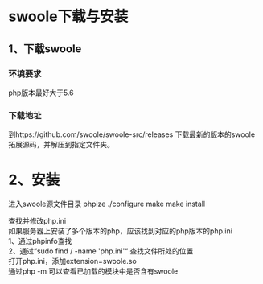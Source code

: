 # swoole下载与安装
## 1、下载swoole
### 环境要求
php版本最好大于5.6
### 下载地址
到https://github.com/swoole/swoole-src/releases 下载最新的版本的swoole拓展源码，并解压到指定文件夹。
# 2、安装
进入swoole源文件目录
phpize
./configure
make
make install

查找并修改php.ini  
	如果服务器上安装了多个版本的php，应该找到对应的php版本的php.ini  
	1、通过phpinfo查找  
	2、通过“sudo find / -name 'php.ini'“ 查找文件所处的位置  
	打开php.ini，添加extension=swoole.so  
	通过php -m 可以查看已加载的模块中是否含有swoole  




